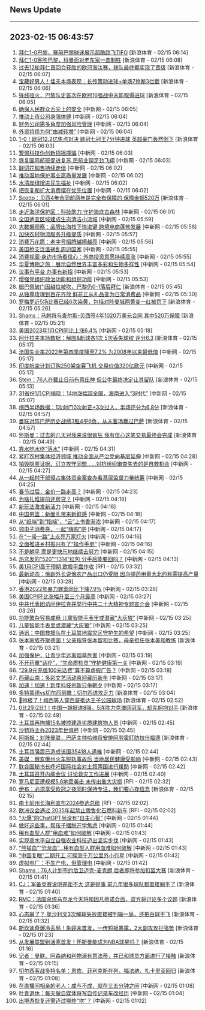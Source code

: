 ## News Update
---
2023-02-15 06:43:57
---
1. <a target="_blank" href="https://k.sina.cn/article_7243168542_m1afb9fb1e001019cgk.html?from=sports&subch=global">拜仁1-0巴黎，赛前巴黎球迷展示超酷路飞TIFO</a> [新浪体育 - 02/15 06:14]
2. <a target="_blank" href="https://k.sina.cn/article_7243168542_m1afb9fb1e001019cgi.html?from=sports&subch=global">拜仁1-0客胜巴黎，科曼面对老东家一击制胜</a> [新浪体育 - 02/15 06:08]
3. <a target="_blank" href="https://k.sina.cn/article_2018499075_784fda0302001lmbn.html?from=sports&subch=osport">过去12轮拜仁首回合获胜的欧冠淘汰赛，球队最终都实现了晋级</a> [新浪体育 - 02/15 06:07]
4. <a target="_blank" href="https://k.sina.cn/article_2018499075_784fda0302001lmbi.html?from=sports&subch=osport">宝藏好男人！佳夫本场表现：长传策动进球+单场7抢断3拦截</a> [新浪体育 - 02/15 06:06]
5. <a target="_blank" href="https://k.sina.cn/article_2018499075_784fda0302001lmbh.html?from=sports&subch=osport">锋线哑火，巴黎队史首次在欧冠16强战中未能取得进球</a> [新浪体育 - 02/15 06:05]
6. <a target="_blank" href="http://www.chinanews.com//cj/2023/02-15/9953648.shtml">确保人民群众舌尖上的安全</a> [中新网 - 02/15 06:05]
7. <a target="_blank" href="http://www.chinanews.com//cj/2023/02-15/9953645.shtml">推动上市公司身强体健</a> [中新网 - 02/15 06:04]
8. <a target="_blank" href="http://www.chinanews.com//cj/2023/02-15/9953647.shtml">财务公司需多角度加强风险管理</a> [中新网 - 02/15 06:04]
9. <a target="_blank" href="http://www.chinanews.com//cj/2023/02-15/9953646.shtml">外资持债为何“由减转增”</a> [中新网 - 02/15 06:04]
10. <a target="_blank" href="https://k.sina.cn/article_7354218509_1b658780d001014pxj.html?from=sports&subch=global">1-0！欧冠12.2亿焦点对决 欧冠七冠王7分钟进球 英超豪门轰然倒下</a> [新浪体育 - 02/15 06:03]
11. <a target="_blank" href="http://www.chinanews.com//cj/2023/02-15/9953643.shtml">警惕科技伪创新招摇撞骗</a> [中新网 - 02/15 06:03]
12. <a target="_blank" href="http://www.chinanews.com//cj/2023/02-15/9953644.shtml">恢复国际航班促进复苏 民航业铆足劲飞翔</a> [中新网 - 02/15 06:03]
13. <a target="_blank" href="http://www.chinanews.com//cj/2023/02-15/9953639.shtml">鲜切花销售持续走俏</a> [中新网 - 02/15 06:02]
14. <a target="_blank" href="http://www.chinanews.com//gn/2023/02-15/9953642.shtml">推动湿地保护事业高质量发展</a> [中新网 - 02/15 06:02]
15. <a target="_blank" href="http://www.chinanews.com//gn/2023/02-15/9953641.shtml">水清岸绿增进民生福祉</a> [中新网 - 02/15 06:02]
16. <a target="_blank" href="http://www.chinanews.com//cj/2023/02-15/9953640.shtml">把恢复和扩大消费摆在优先位置</a> [中新网 - 02/15 06:02]
17. <a target="_blank" href="https://k.sina.cn/article_2018499075_784fda0302001lmbb.html?from=sports&subch=osport">Scotto：贝西4年合同前两年是完全有保障的 保障金额520万</a> [新浪体育 - 02/15 06:01]
18. <a target="_blank" href="http://www.chinanews.com//gn/2023/02-15/9953638.shtml">走近海洋保护区：科技助力 守护海底古森林</a> [中新网 - 02/15 06:01]
19. <a target="_blank" href="http://www.chinanews.com//gn/2023/02-15/9953637.shtml">全国适宜区域建成生态清洁小流域</a> [中新网 - 02/15 05:59]
20. <a target="_blank" href="http://www.chinanews.com//cj/2023/02-15/9953636.shtml">大数据观察：品牌出海按下快进键 跨境电商蓬勃发展</a> [中新网 - 02/15 05:58]
21. <a target="_blank" href="http://www.chinanews.com//cj/2023/02-15/9953634.shtml">加快农村物流服务升级提质</a> [中新网 - 02/15 05:57]
22. <a target="_blank" href="http://www.chinanews.com//cj/2023/02-15/9953633.shtml">消费万花筒：老字号招牌越擦越亮</a> [中新网 - 02/15 05:56]
23. <a target="_blank" href="http://www.chinanews.com//gj/2023/02-15/9953631.shtml">美国枪支泛滥祸乱周边国家</a> [中新网 - 02/15 05:55]
24. <a target="_blank" href="http://www.chinanews.com//cj/2023/02-15/9953632.shtml">消费视窗·身边市场看信心：外商投资意愿持续高涨</a> [中新网 - 02/15 05:55]
25. <a target="_blank" href="http://www.chinanews.com//sh/2023/02-15/9953630.shtml">华夏博物之旅：展示自然世界丰富多彩和生物多样性</a> [中新网 - 02/15 05:54]
26. <a target="_blank" href="http://www.chinanews.com//gn/2023/02-15/9953629.shtml">议事有平台 办事有新招</a> [中新网 - 02/15 05:53]
27. <a target="_blank" href="http://www.chinanews.com//gn/2023/02-15/9953628.shtml">增强党组织政治功能和组织功能</a> [中新网 - 02/15 05:53]
28. <a target="_blank" href="https://k.sina.cn/article_2018499075_784fda0302001lmaw.html?from=sports&subch=osport">姆巴佩破门因越位被吹，巴黎仍0-1落后拜仁</a> [新浪体育 - 02/15 05:45]
29. <a target="_blank" href="http://www.chinanews.com//cj/2023/02-15/9953627.shtml">从独尊玫瑰到百花齐放 鲜花正从礼品变为日常消费品</a> [中新网 - 02/15 05:30]
30. <a target="_blank" href="https://k.sina.cn/article_2018499075_784fda0302001lmah.html?from=sports&subch=osport">罗梅罗近5场比赛已经6次染黄，包括对阵曼城两黄变一红被罚下</a> [新浪体育 - 02/15 05:26]
31. <a target="_blank" href="https://k.sina.cn/article_2018499075_784fda0302001lmaf.html?from=sports&subch=osport">Shams：马刺将与查尔斯-贝西签4年1020万美元合同 其中520万保障</a> [新浪体育 - 02/15 05:21]
32. <a target="_blank" href="http://www.chinanews.com//gj/2023/02-15/9953626.shtml">美国2023年1月CPI同比上涨6.4%</a> [中新网 - 02/15 05:18]
33. <a target="_blank" href="https://k.sina.cn/article_2018499075_784fda0302001lma9.html?from=sports&subch=osport">阿什拉夫本场数据：解围&断球各1次 5次丢失球权 评分6.3</a> [新浪体育 - 02/15 05:17]
34. <a target="_blank" href="http://www.chinanews.com//gj/2023/02-15/9953624.shtml">法国失业率2022年第四季度降至7.2% 为2008年以来最低值</a> [中新网 - 02/15 05:17]
35. <a target="_blank" href="http://www.chinanews.com//gj/2023/02-15/9953625.shtml">印度航空计划订购250架空客飞机 交易价值320亿欧元</a> [中新网 - 02/15 05:17]
36. <a target="_blank" href="https://k.sina.cn/article_2018499075_784fda0302001lma6.html?from=sports&subch=osport">Stein：76人在截止日前有意庄神 但公牛最终决定让其留队</a> [新浪体育 - 02/15 05:13]
37. <a target="_blank" href="http://www.chinanews.com//cj/2023/02-15/9953623.shtml">31省份1月CPI揭晓：14地涨幅超全国，海南进入“3时代”</a> [中新网 - 02/15 05:07]
38. <a target="_blank" href="https://k.sina.cn/article_2018499075_784fda0302001lm9v.html?from=sports&subch=osport">梅西半场数据：1次射门0次射正+3次过人，半场评分为6.8分</a> [新浪体育 - 02/15 04:57]
39. <a target="_blank" href="https://k.sina.cn/article_2018499075_784fda0302001lm9t.html?from=sports&subch=osport">曼联对阵巴萨历史战绩3胜4平6负，从未客场赢过巴萨</a> [新浪体育 - 02/15 04:57]
40. <a target="_blank" href="https://k.sina.cn/article_2018499075_784fda0302001lm9n.html?from=sports&subch=osport">怀斯曼：过去的几天对我来说很疯狂 我有信心这笔交易最终会完成</a> [新浪体育 - 02/15 04:49]
41. <a target="_blank" href="http://www.chinanews.com//gn/2023/02-15/9953622.shtml">靠水吃水终“落水”</a> [中新网 - 02/15 04:31]
42. <a target="_blank" href="http://www.chinanews.com//gn/2023/02-15/9953621.shtml">紧盯农村集体经济领域 推动全面从严治党向基层延伸</a> [中新网 - 02/15 04:28]
43. <a target="_blank" href="http://www.chinanews.com//gn/2023/02-15/9953620.shtml">销毁隐匿证据、订立攻守同盟……对抗组织审查失去的是自救机会</a> [中新网 - 02/15 04:27]
44. <a target="_blank" href="http://www.chinanews.com//gn/2023/02-15/9953619.shtml">从一起村干部侵占集体资金案查办看基层监督力量统筹</a> [中新网 - 02/15 04:25]
45. <a target="_blank" href="http://www.chinanews.com//cj/2023/02-15/9953618.shtml">春节过后，金价一路走高？</a> [中新网 - 02/15 04:23]
46. <a target="_blank" href="http://www.chinanews.com//cj/2023/02-15/9953617.shtml">为啥扎堆提前还房贷？</a> [中新网 - 02/15 04:18]
47. <a target="_blank" href="http://www.chinanews.com//cj/2023/02-15/9953615.shtml">新玩法激发新活力</a> [中新网 - 02/15 04:18]
48. <a target="_blank" href="http://www.chinanews.com//ty/2023/02-15/9953616.shtml">中国男篮：新面孔带来新鲜感</a> [中新网 - 02/15 04:18]
49. <a target="_blank" href="http://www.chinanews.com//cul/2023/02-15/9953613.shtml">从“纸端”到“指端”，“云”上书香渐浓</a> [中新网 - 02/15 04:17]
50. <a target="_blank" href="http://www.chinanews.com//cj/2023/02-15/9953614.shtml">领电子消费券，一起“嗨购”吧</a> [中新网 - 02/15 04:17]
51. <a target="_blank" href="http://www.chinanews.com//cj/2023/02-15/9953611.shtml">在“一带一路”上点亮万家灯火</a> [中新网 - 02/15 04:16]
52. <a target="_blank" href="http://www.chinanews.com//gn/2023/02-15/9953612.shtml">全面推进乡村振兴有了“操作手册”</a> [中新网 - 02/15 04:16]
53. <a target="_blank" href="http://www.chinanews.com//sh/2023/02-15/9953610.shtml">不是躺平 而是更快乐地继续去努力</a> [中新网 - 02/15 04:15]
54. <a target="_blank" href="http://www.chinanews.com//sh/2023/02-15/9953609.shtml">热恋发的“520”“1314”红包 分手后能要回吗？</a> [中新网 - 02/15 04:13]
55. <a target="_blank" href="https://www.rfi.fr/cn/%E5%9B%BD%E9%99%85%E6%8A%A5%E9%81%93/20230214-%E7%99%BD%E5%AE%AB-%E6%9C%AA%E6%89%BE%E5%88%B03%E9%A3%9E%E8%A1%8C%E7%89%A9%E6%AE%8B%E9%AA%B8-%E6%97%A0%E8%AF%81%E6%8D%AE%E6%98%BE%E7%A4%BA%E5%92%8C%E4%B8%AD%E5%9B%BD%E6%9C%89%E5%85%B3">美1月CPI高于预期  欧股平盘作收</a> [RFI - 02/15 03:32]
56. <a target="_blank" href="http://www.chinanews.com//gj/2023/02-15/9953607.shtml">最新动态：俄副外长说俄农产品出口仍受限 因乌弹药用量大北约称需提高产量</a> [中新网 - 02/15 03:28]
57. <a target="_blank" href="http://www.chinanews.com//gj/2023/02-15/9953608.shtml">香港2022年暴力罪案同比下降7.9%</a> [中新网 - 02/15 03:28]
58. <a target="_blank" href="http://www.chinanews.com//gj/2023/02-15/9953606.shtml">美国CPI环比涨幅升至三个月最高</a> [中新网 - 02/15 03:27]
59. <a target="_blank" href="http://www.chinanews.com//gn/2023/02-15/9953605.shtml">中共代表团访问伊拉克并举行中共二十大精神专题宣介会</a> [中新网 - 02/15 03:26]
60. <a target="_blank" href="http://www.chinanews.com//sh/2023/02-15/9953603.shtml">功能繁杂容易成瘾 儿童智能手表里或潜藏“大灰狼”</a> [中新网 - 02/15 03:25]
61. <a target="_blank" href="http://www.chinanews.com//sh/2023/02-15/9953603.shtml">儿童智能手表里或潜藏“大灰狼”</a> [中新网 - 02/15 03:25]
62. <a target="_blank" href="http://www.chinanews.com//gj/2023/02-15/9953604.shtml">通讯：中国救援队在土耳其地震灾区守护生的希望</a> [中新网 - 02/15 03:25]
63. <a target="_blank" href="https://k.sina.cn/article_1688096585_649e4f49020016zlv.html?from=sports&subch=osport">张本家族齐聚德国！父亲指导张本智和比赛，母亲担任张本美和教练</a> [新浪体育 - 02/15 03:21]
64. <a target="_blank" href="http://www.chinanews.com//sh/2023/02-15/9953602.shtml">加强保护，让青少年远离烟草危害</a> [中新网 - 02/15 03:19]
65. <a target="_blank" href="http://www.chinanews.com//sh/2023/02-15/9953601.shtml">不开药重“话疗”，“生命质检员”守护健康第一关</a> [中新网 - 02/15 03:19]
66. <a target="_blank" href="http://www.chinanews.com//cj/2023/02-15/9953600.shtml">“29.9元充值100元话费”算不算虚假广告？</a> [中新网 - 02/15 03:18]
67. <a target="_blank" href="http://www.chinanews.com//sh/2023/02-15/9953598.shtml">西藏山南：多彩文艺活动喜迎藏历新年</a> [中新网 - 02/15 03:17]
68. <a target="_blank" href="http://www.chinanews.com//cj/2023/02-15/9953599.shtml">加速！加速！新年科技创新只争朝夕</a> [中新网 - 02/15 03:17]
69. <a target="_blank" href="https://k.sina.cn/article_2018499075_784fda0302001lm8p.html?from=sports&subch=osport">多特蒙德vs切尔西前瞻：切尔西进攻乏力</a> [新浪体育 - 02/15 03:04]
70. <a target="_blank" href="https://k.sina.cn/article_2018499075_784fda0302001lm8o.html?from=sports&subch=osport">🥰帅极了！梅西等人穿西装抵达王子公园球场</a> [新浪体育 - 02/15 02:52]
71. <a target="_blank" href="https://k.sina.cn/article_1718785715_667296b3001012j2p.html?from=sports&subch=tennis">0比2到2比1！中国一姐挺进8强，5连胜力克澳网冠军，却先拥抱对手</a> [新浪体育 - 02/15 02:49]
72. <a target="_blank" href="http://www.chinanews.com//gj/2023/02-15/9953597.shtml">土耳其再拘捕15名被控建造劣质建筑物人员</a> [中新网 - 02/15 02:45]
73. <a target="_blank" href="http://www.chinanews.com//gj/2023/02-15/9953596.shtml">沙特将主办2023年世俱杯</a> [中新网 - 02/15 02:45]
74. <a target="_blank" href="https://k.sina.cn/article_2018499075_784fda0302001lm8l.html?from=sports&subch=osport">阿斯报：对阵曼联，巴萨主帅哈维将安排阿劳霍盯防拉什福德</a> [新浪体育 - 02/15 02:44]
75. <a target="_blank" href="http://www.chinanews.com//gj/2023/02-15/9953595.shtml">土耳其强震已造成该国35418人遇难</a> [中新网 - 02/15 02:44]
76. <a target="_blank" href="http://www.chinanews.com//gj/2023/02-15/9953594.shtml">美媒：俄亥俄州火车脱轨事故后 当地居民健康受影响</a> [中新网 - 02/15 02:43]
77. <a target="_blank" href="http://www.chinanews.com//gj/2023/02-15/9953593.shtml">联合国秘书长呼吁国际社会对土叙两国进行援助</a> [中新网 - 02/15 02:42]
78. <a target="_blank" href="http://www.chinanews.com//gj/2023/02-15/9953592.shtml">土耳其召开内阁会议 讨论救灾工作进展</a> [中新网 - 02/15 02:40]
79. <a target="_blank" href="https://www.rfi.fr/cn/%E8%B4%A2%E7%BB%8F%E5%BF%AB%E8%AE%AF/20230214-%E7%BE%8E1%E6%9C%88cpi%E9%AB%98%E4%BA%8E%E9%A2%84%E6%9C%9F-%E6%AC%A7%E8%82%A1%E5%B9%B3%E7%9B%98%E4%BD%9C%E6%94%B6">罗马尼亚遭规模5.6地震袭击  未传出重大灾损</a> [RFI - 02/15 02:32]
80. <a target="_blank" href="https://k.sina.cn/article_2018499075_784fda0302001lm84.html?from=sports&subch=osport">伊布：必须享受欧冠之夜同时保持专注，我们要心存信念</a> [新浪体育 - 02/15 02:15]
81. <a target="_blank" href="https://www.rfi.fr/cn/%E5%9B%BD%E9%99%85%E6%8A%A5%E9%81%93/20230214-%E7%BD%97%E9%A9%AC%E5%B0%BC%E4%BA%9A%E9%81%AD%E8%A7%84%E6%A8%A15-6%E5%9C%B0%E9%9C%87%E8%A2%AD%E5%87%BB-%E6%9C%AA%E4%BC%A0%E5%87%BA%E9%87%8D%E5%A4%A7%E7%81%BE%E6%8D%9F">南卡前州长海利宣布2024参选总统</a> [RFI - 02/15 02:02]
82. <a target="_blank" href="https://www.rfi.fr/cn/%E5%9B%BD%E9%99%85%E6%8A%A5%E9%81%93/20230214-%E5%8D%97%E5%8D%A1%E5%89%8D%E5%B7%9E%E9%95%BF%E6%B5%B7%E5%88%A9%E5%AE%A3%E5%B8%832024%E5%8F%82%E9%80%89%E6%80%BB%E7%BB%9F">欧洲议会通过 2035年起禁止贩售化石燃料新车</a> [RFI - 02/15 02:02]
83. <a target="_blank" href="http://www.chinanews.com//cj/2023/02-15/9953591.shtml">“火爆”的ChatGPT尚没有“自主心智”</a> [中新网 - 02/15 01:44]
84. <a target="_blank" href="http://www.chinanews.com//sh/2023/02-15/9953590.shtml">做好这些事，帮孩子摆脱开学焦虑</a> [中新网 - 02/15 01:44]
85. <a target="_blank" href="http://www.chinanews.com//sh/2023/02-15/9953589.shtml">稀有血型人群“用血难”如何破解</a> [中新网 - 02/15 01:43]
86. <a target="_blank" href="http://www.chinanews.com//cj/2023/02-15/9953588.shtml">实现高水平自立自强农业科技迈出坚实步伐</a> [中新网 - 02/15 01:43]
87. <a target="_blank" href="http://www.chinanews.com//sh/2023/02-15/9953589.shtml">“熊猫血”“恐龙血”…稀有血型人群用血难如何破解</a> [中新网 - 02/15 01:43]
88. <a target="_blank" href="http://www.chinanews.com//gn/2023/02-15/9953586.shtml">“中国复眼”二期开工 可探测千万公里外小行星</a> [中新网 - 02/15 01:42]
89. <a target="_blank" href="http://www.chinanews.com//cj/2023/02-15/9953587.shtml">虚拟电厂：不生产电，但管理电</a> [中新网 - 02/15 01:42]
90. <a target="_blank" href="https://k.sina.cn/article_2018499075_784fda0302001lm7x.html?from=sports&subch=osport">Shams：76人计划签约后卫迈克-麦克朗 后者即将参加扣篮大赛</a> [新浪体育 - 02/15 01:41]
91. <a target="_blank" href="https://k.sina.cn/article_2018499075_784fda0302001lm7w.html?from=sports&subch=osport">CJ：军备竞赛说明差距不大 这是好事 前几年很多球队都直接躺平了</a> [新浪体育 - 02/15 01:40]
92. <a target="_blank" href="https://k.sina.cn/article_2018499075_784fda0302001lm7u.html?from=sports&subch=osport">RMC：法国总统马克龙今天将和因凡蒂诺会面，双方将讨论多个议题</a> [新浪体育 - 02/15 01:36]
93. <a target="_blank" href="https://k.sina.cn/article_2018499075_m784fda0303301lm7s.html?from=sports&subch=osport">心态崩了？ 奥沙利文3次解球失败直接被判输一局，还把白球干飞</a> [新浪体育 - 02/15 01:32]
94. <a target="_blank" href="https://k.sina.cn/article_3181157500_bd9c9c7c02701ml45.html?from=sports&subch=osport">斯坎迪奇爆冷丢局！朱婷未首发，一传短板暴露，2大副攻攻拦强势</a> [新浪体育 - 02/15 01:23]
95. <a target="_blank" href="https://k.sina.cn/article_3181157500_bd9c9c7c00101ml3z.html?from=sports&subch=nba">从发展联盟到活塞首发！怀斯曼能成为NBA球星吗？</a> [新浪体育 - 02/15 01:16]
96. <a target="_blank" href="https://k.sina.cn/article_2018499075_784fda0302001lm7r.html?from=sports&subch=osport">记者：曼联、阿森纳和利物浦有意法蒂，并已和球员方面进行了接触</a> [新浪体育 - 02/15 01:15]
97. <a target="_blank" href="https://k.sina.cn/article_2018499075_784fda0302001lm7n.html?from=sports&subch=osport">切尔西客战多特名单：恩佐、菲利克斯在列，福法纳、扎卡里亚回归</a> [新浪体育 - 02/15 01:08]
98. <a target="_blank" href="http://www.chinanews.com//sh/2023/02-15/9953585.shtml">在直播间相亲的老人：成与不成，就在三五分钟之间</a> [中新网 - 02/15 01:08]
99. <a target="_blank" href="http://www.chinanews.com//sh/2023/02-15/9953584.shtml">叶青退休：每天做自媒体将写自传记录车改经历</a> [中新网 - 02/15 01:04]
100. <a target="_blank" href="http://www.chinanews.com//cj/2023/02-15/9953583.shtml">出境游恢复还需迈过哪些“坎”？</a> [中新网 - 02/15 01:02]
